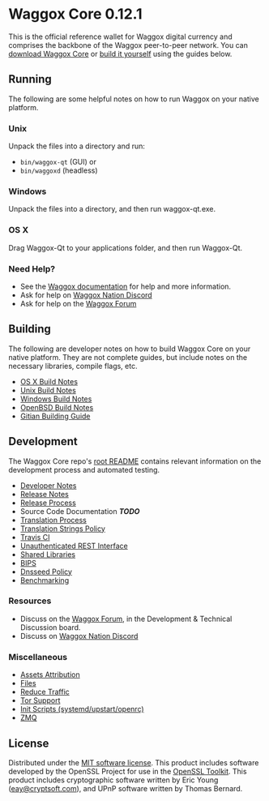 Waggox Core 0.12.1
=====================

This is the official reference wallet for Waggox digital currency and comprises the backbone of the Waggox peer-to-peer network. You can [download Waggox Core](https://www.waggox.com/downloads/) or [build it yourself](#building) using the guides below.

Running
---------------------
The following are some helpful notes on how to run Waggox on your native platform.

### Unix

Unpack the files into a directory and run:

- `bin/waggox-qt` (GUI) or
- `bin/waggoxd` (headless)

### Windows

Unpack the files into a directory, and then run waggox-qt.exe.

### OS X

Drag Waggox-Qt to your applications folder, and then run Waggox-Qt.

### Need Help?

* See the [Waggox documentation](https://waggox.atlassian.net/wiki/display/DOC)
for help and more information.
* Ask for help on [Waggox Nation Discord](http://waggoxchat.org)
* Ask for help on the [Waggox Forum](https://waggox.com/forum)

Building
---------------------
The following are developer notes on how to build Waggox Core on your native platform. They are not complete guides, but include notes on the necessary libraries, compile flags, etc.

- [OS X Build Notes](build-osx.md)
- [Unix Build Notes](build-unix.md)
- [Windows Build Notes](build-windows.md)
- [OpenBSD Build Notes](build-openbsd.md)
- [Gitian Building Guide](gitian-building.md)

Development
---------------------
The Waggox Core repo's [root README](/README.md) contains relevant information on the development process and automated testing.

- [Developer Notes](developer-notes.md)
- [Release Notes](release-notes.md)
- [Release Process](release-process.md)
- Source Code Documentation ***TODO***
- [Translation Process](translation_process.md)
- [Translation Strings Policy](translation_strings_policy.md)
- [Travis CI](travis-ci.md)
- [Unauthenticated REST Interface](REST-interface.md)
- [Shared Libraries](shared-libraries.md)
- [BIPS](bips.md)
- [Dnsseed Policy](dnsseed-policy.md)
- [Benchmarking](benchmarking.md)

### Resources
* Discuss on the [Waggox Forum](https://waggox.com/forum), in the Development & Technical Discussion board.
* Discuss on [Waggox Nation Discord](http://waggoxchat.org)

### Miscellaneous
- [Assets Attribution](assets-attribution.md)
- [Files](files.md)
- [Reduce Traffic](reduce-traffic.md)
- [Tor Support](tor.md)
- [Init Scripts (systemd/upstart/openrc)](init.md)
- [ZMQ](zmq.md)

License
---------------------
Distributed under the [MIT software license](/COPYING).
This product includes software developed by the OpenSSL Project for use in the [OpenSSL Toolkit](https://www.openssl.org/). This product includes
cryptographic software written by Eric Young ([eay@cryptsoft.com](mailto:eay@cryptsoft.com)), and UPnP software written by Thomas Bernard.
